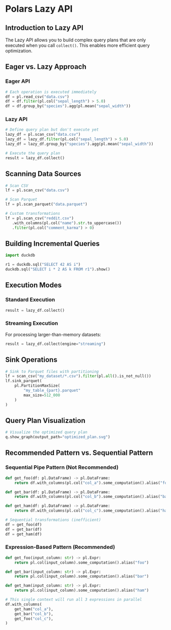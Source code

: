 # Polars Lazy API

## Introduction to Lazy API

The Lazy API allows you to build complex query plans that are only executed when you call `collect()`. This enables more efficient query optimization.

## Eager vs. Lazy Approach

### Eager API

```python
# Each operation is executed immediately
df = pl.read_csv("data.csv")
df = df.filter(pl.col("sepal_length") > 5.0)
df = df.group_by("species").agg(pl.mean("sepal_width"))
```

### Lazy API

```python
# Define query plan but don't execute yet
lazy_df = pl.scan_csv("data.csv")
lazy_df = lazy_df.filter(pl.col("sepal_length") > 5.0)
lazy_df = lazy_df.group_by("species").agg(pl.mean("sepal_width"))

# Execute the query plan
result = lazy_df.collect()
```

## Scanning Data Sources

```python
# Scan CSV
lf = pl.scan_csv("data.csv")

# Scan Parquet
lf = pl.scan_parquet("data.parquet")

# Custom transformations
lf = pl.scan_csv("reddit.csv")
   .with_columns(pl.col("name").str.to_uppercase())
   .filter(pl.col("comment_karma") > 0)
```

## Building Incremental Queries

```python
import duckdb

r1 = duckdb.sql("SELECT 42 AS i")
duckdb.sql("SELECT i * 2 AS k FROM r1").show()
```

## Execution Modes

### Standard Execution

```python
result = lazy_df.collect()
```

### Streaming Execution

For processing larger-than-memory datasets:

```python
result = lazy_df.collect(engine="streaming")
```

## Sink Operations

```python
# Sink to Parquet files with partitioning
lf = scan_csv("my_dataset/*.csv").filter(pl.all().is_not_null())
lf.sink_parquet(
    pl.PartitionMaxSize(
        "my_table_{part}.parquet"
        max_size=512_000
    )
)
```

## Query Plan Visualization

```python
# Visualize the optimized query plan
q.show_graph(output_path="optimized_plan.svg")
```

## Recommended Pattern vs. Sequential Pattern

### Sequential Pipe Pattern (Not Recommended)

```python
def get_foo(df: pl.DataFrame) -> pl.DataFrame:
    return df.with_columns(pl.col("col_a").some_computation().alias("foo"))

def get_bar(df: pl.DataFrame) -> pl.DataFrame:
    return df.with_columns(pl.col("col_b").some_computation().alias("bar"))

def get_ham(df: pl.DataFrame) -> pl.DataFrame:
    return df.with_columns(pl.col("col_c").some_computation().alias("ham"))

# Sequential transformations (inefficient)
df = get_foo(df)
df = get_bar(df)
df = get_ham(df)
```

### Expression-Based Pattern (Recommended)

```python
def get_foo(input_column: str) -> pl.Expr:
    return pl.col(input_column).some_computation().alias("foo")

def get_bar(input_column: str) -> pl.Expr:
    return pl.col(input_column).some_computation().alias("bar")

def get_ham(input_column: str) -> pl.Expr:
    return pl.col(input_column).some_computation().alias("ham")

# This single context will run all 3 expressions in parallel
df.with_columns(
    get_ham("col_a"),
    get_bar("col_b"),
    get_foo("col_c"),
)
```